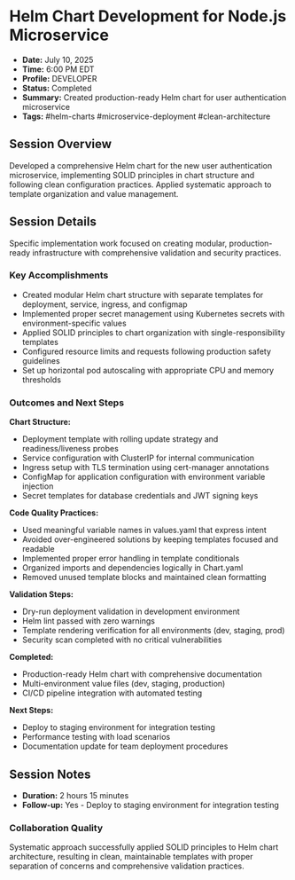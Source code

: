 # Helm Chart Development for Node.js Microservice

- **Date:** July 10, 2025
- **Time:** 6:00 PM EDT
- **Profile:** DEVELOPER
- **Status:** Completed
- **Summary:** Created production-ready Helm chart for user authentication microservice
- **Tags:** #helm-charts #microservice-deployment #clean-architecture

## Session Overview

Developed a comprehensive Helm chart for the new user authentication microservice, implementing SOLID principles in chart structure and following clean configuration practices. Applied systematic approach to template organization and value management.

## Session Details

Specific implementation work focused on creating modular, production-ready infrastructure with comprehensive validation and security practices.

### Key Accomplishments

- Created modular Helm chart structure with separate templates for deployment, service, ingress, and configmap
- Implemented proper secret management using Kubernetes secrets with environment-specific values
- Applied SOLID principles to chart organization with single-responsibility templates
- Configured resource limits and requests following production safety guidelines
- Set up horizontal pod autoscaling with appropriate CPU and memory thresholds

### Outcomes and Next Steps

**Chart Structure:**
- Deployment template with rolling update strategy and readiness/liveness probes
- Service configuration with ClusterIP for internal communication
- Ingress setup with TLS termination using cert-manager annotations
- ConfigMap for application configuration with environment variable injection
- Secret templates for database credentials and JWT signing keys

**Code Quality Practices:**
- Used meaningful variable names in values.yaml that express intent
- Avoided over-engineered solutions by keeping templates focused and readable
- Implemented proper error handling in template conditionals
- Organized imports and dependencies logically in Chart.yaml
- Removed unused template blocks and maintained clean formatting

**Validation Steps:**
- Dry-run deployment validation in development environment
- Helm lint passed with zero warnings
- Template rendering verification for all environments (dev, staging, prod)
- Security scan completed with no critical vulnerabilities

**Completed:**
- Production-ready Helm chart with comprehensive documentation
- Multi-environment value files (dev, staging, production)
- CI/CD pipeline integration with automated testing

**Next Steps:**
- Deploy to staging environment for integration testing
- Performance testing with load scenarios
- Documentation update for team deployment procedures

## Session Notes

- **Duration:** 2 hours 15 minutes
- **Follow-up:** Yes - Deploy to staging environment for integration testing

### Collaboration Quality

Systematic approach successfully applied SOLID principles to Helm chart architecture, resulting in clean, maintainable templates with proper separation of concerns and comprehensive validation practices.
